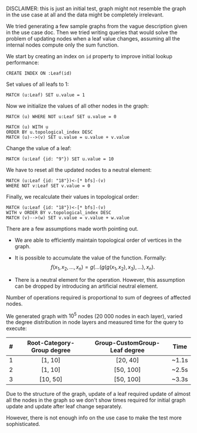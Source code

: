 DISCLAIMER: this is just an initial test, graph might not resemble
the graph in the use case at all and the data might be completely
irrelevant.

We tried generating a few sample graphs from the vague description
given in the use case doc. Then we tried writing queries that would
solve the problem of updating nodes when a leaf value changes,
assuming all the internal nodes compute only the sum function.

We start by creating an index on `id` property to improve initial lookup
performance:

    CREATE INDEX ON :Leaf(id)

Set values of all leafs to 1:

    MATCH (u:Leaf) SET u.value = 1

Now we initialize the values of all other nodes in the graph:

    MATCH (u) WHERE NOT u:Leaf SET u.value = 0

    MATCH (u) WITH u
    ORDER BY u.topological_index DESC
    MATCH (u)-->(v) SET u.value = u.value + v.value

Change the value of a leaf:

    MATCH (u:Leaf {id: "9"}) SET u.value = 10

We have to reset all the updated nodes to a neutral element:

    MATCH (u:Leaf {id: "18"})<-[* bfs]-(v)
    WHERE NOT v:Leaf SET v.value = 0

Finally, we recalculate their values in topological order:

    MATCH (u:Leaf {id: "18"})<-[* bfs]-(v)
    WITH v ORDER BY v.topological_index DESC
    MATCH (v)-->(w) SET v.value = v.value + w.value

There are a few assumptions made worth pointing out.

* We are able to efficiently maintain topological order
  of vertices in the graph.

* It is possible to accumulate the value of the function.  Formally: 
  $$f(x_1, x_2, ..., x_n) = g(...(g(g(x_1, x_2), x_3), ...), x_n).$$

* There is a neutral element for the operation. However, this
  assumption can be dropped by introducing an artificial neutral element.

Number of operations required is proportional to sum of degrees of affected
nodes.

We generated graph with $10^5$ nodes ($20\ 000$ nodes in each layer),  varied the
degree distribution in node layers and measured time for the query to execute:

| # |  Root-Category-Group degree | Group-CustomGroup-Leaf degree |   Time    |
|:-:|:---------------------------:|:-----------------------------:|:---------:|
| 1 |            [1, 10]          |           [20, 40]            |   ~1.1s   |
| 2 |            [1, 10]          |          [50, 100]            |   ~2.5s   |
| 3 |           [10, 50]          |          [50, 100]            |   ~3.3s   |

Due to the structure of the graph, update of a leaf required update of almost
all the nodes in the graph so we don't show times required for initial graph
update and update after leaf change separately.

However, there is not enough info on the use case to make the test more
sophisticated.
